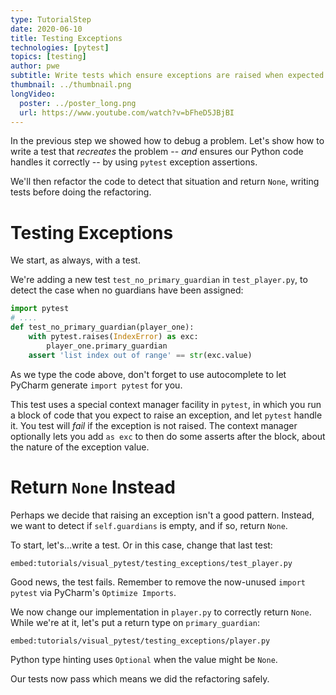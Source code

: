 ```yaml
---
type: TutorialStep
date: 2020-06-10
title: Testing Exceptions
technologies: [pytest]
topics: [testing]
author: pwe
subtitle: Write tests which ensure exceptions are raised when expected.
thumbnail: ../thumbnail.png
longVideo:
  poster: ../poster_long.png
  url: https://www.youtube.com/watch?v=bFheD5JBjBI
---
```


In the previous step we showed how to debug a problem.
Let's show how to write a test that *recreates* the problem -- *and* ensures our Python code handles it correctly -- by using `pytest` exception assertions.

We'll then refactor the code to detect that situation and return `None`, writing tests before doing the refactoring.
 
# Testing Exceptions

We start, as always, with a test.

We're adding a new test `test_no_primary_guardian` in `test_player.py`, to detect the case when no guardians have been assigned:

```python {
import pytest
# ....
def test_no_primary_guardian(player_one):
    with pytest.raises(IndexError) as exc:
        player_one.primary_guardian
    assert 'list index out of range' == str(exc.value)
```
As we type the code above, don't forget to use autocomplete to let PyCharm generate `import pytest` for you.

This test uses a special context manager facility in `pytest`, in which you run a block of code that you expect to raise an exception, and let `pytest` handle it.
You test will *fail* if the exception is not raised.
The context manager optionally lets you add `as exc` to then do some asserts after the block, about the nature of the exception value.

# Return `None` Instead

Perhaps we decide that raising an exception isn't a good pattern.
Instead, we want to detect if `self.guardians` is empty, and if so, return `None`.

To start, let's...write a test.
Or in this case, change that last test:

`embed:tutorials/visual_pytest/testing_exceptions/test_player.py`

Good news, the test fails. 
Remember to remove the now-unused `import pytest` via PyCharm's `Optimize Imports`.

We now change our implementation in `player.py` to correctly return `None`. 
While we're at it, let's put a return type on `primary_guardian`:

`embed:tutorials/visual_pytest/testing_exceptions/player.py`

Python type hinting uses `Optional` when the value might be `None`.

Our tests now pass which means we did the refactoring safely.